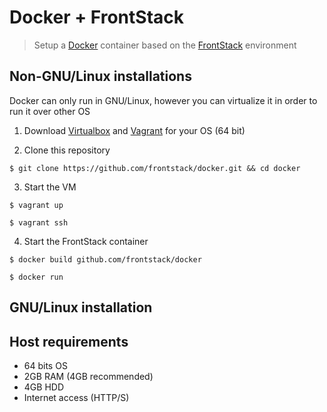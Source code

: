 # Docker + FrontStack

> Setup a [Docker][1] container based on the [FrontStack][2] environment

## Non-GNU/Linux installations

Docker can only run in GNU/Linux, however you can virtualize it in order to run it over other OS

1. Download [Virtualbox][3] and [Vagrant][4] for your OS (64 bit)

2. Clone this repository
```
$ git clone https://github.com/frontstack/docker.git && cd docker
```

3. Start the VM
```
$ vagrant up
```
```
$ vagrant ssh
```

4. Start the FrontStack container
```
$ docker build github.com/frontstack/docker
```
```
$ docker run
```

## GNU/Linux installation



## Host requirements

  * 64 bits OS
  * 2GB RAM (4GB recommended)
  * 4GB HDD
  * Internet access (HTTP/S)


[1]: http://docker.io
[2]: http://github.com/frontstack/frontstack
[3]: https://www.virtualbox.org/wiki/Downloads
[4]: http://downloads.vagrantup.com/